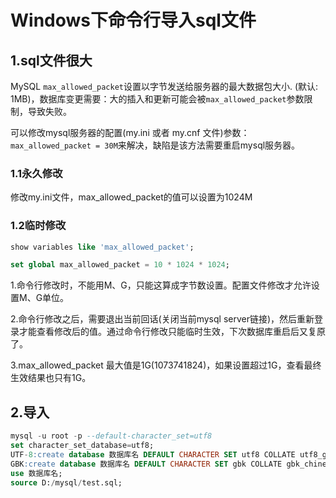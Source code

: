 # Windows下命令行导入sql文件

## 1.sql文件很大

MySQL `max_allowed_packet`设置以字节发送给服务器的最大数据包大小. (默认: 1MB)，数据库变更需要：大的插入和更新可能会被`max_allowed_packet`参数限制，导致失败。

可以修改mysql服务器的配置(my.ini 或者 my.cnf 文件)参数：`max_allowed_packet = 30M`来解决，缺陷是该方法需要重启mysql服务器。

### 1.1永久修改

修改my.ini文件，max_allowed_packet的值可以设置为1024M

### 1.2临时修改

```sql
show variables like 'max_allowed_packet';

set global max_allowed_packet = 10 * 1024 * 1024;
```

1.命令行修改时，不能用M、G，只能这算成字节数设置。配置文件修改才允许设置M、G单位。

2.命令行修改之后，需要退出当前回话(关闭当前mysql server链接)，然后重新登录才能查看修改后的值。通过命令行修改只能临时生效，下次数据库重启后又复原了。

3.max_allowed_packet 最大值是1G(1073741824)，如果设置超过1G，查看最终生效结果也只有1G。

## 2.导入

```sql
mysql -u root -p --default-character_set=utf8
set character_set_database=utf8;
UTF-8:create database 数据库名 DEFAULT CHARACTER SET utf8 COLLATE utf8_general_ci;
GBK:create database 数据库名 DEFAULT CHARACTER SET gbk COLLATE gbk_chinese_ci;
use 数据库名;
source D:/mysql/test.sql;
```

